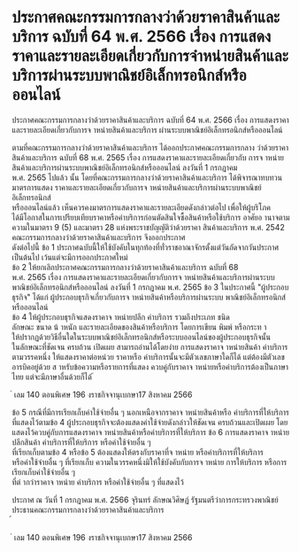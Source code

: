 
# ประกาศคณะกรรมการกลางว่าด้วยราคาสินค้าและบริการ ฉบับที่ 64 พ.ศ. 2566 เรื่อง การแสดงราคาและรายละเอียดเกี่ยวกับการจำหน่ายสินค้าและบริการผ่านระบบพาณิชย์อิเล็กทรอนิกส์หรือออนไลน์
      
      

      
      

ประกาศคณะกรรมการกลางว่าด้วยราคาสินค้าและบริการ 
ฉบับที่  64  พ.ศ.  2566 
เรื่อง  การแสดงราคาและรายละเอียดเกี่ยวกับการจ าหน่ายสินค้าและบริการ 
ผ่านระบบพาณิชย์อิเล็กทรอนิกส์หรือออนไลน์ 
 
 
ตามที่คณะกรรมการกลางว่าด้วยราคาสินค้าและบริการ  ได้ออกประกาศคณะกรรมการกลาง 
ว่าด้วยราคาสินค้าและบริการ  ฉบับที่  68  พ.ศ.  2565  เรื่อง  การแสดงราคาและรายละเอียดเกี่ยวกับ
การจ าหน่ายสินค้าและบริการผ่านระบบพาณิชย์อิเล็กทรอนิกส์หรือออนไลน์  ลงวันที่  1  กรกฎาคม  
พ.ศ.  2565  ไปแล้ว  นั้น 
โดยที่คณะกรรมการกลางว่าด้วยราคาสินค้าและบริการ  ได้พิจารณาทบทวนมาตรการแสดง
ราคาและรายละเอียดเกี่ยวกับการจ าหน่ายสินค้าและบริการผ่านระบบพาณิชย์อิเล็กทรอนิกส์   
หรือออนไลน์แล้ว  เห็นควรคงมาตรการแสดงราคาและรายละเอียดดังกล่าวต่อไป  เพื่อให้ผู้บริโภค   
ได้มีโอกาสในการเปรียบเทียบราคาหรือค่าบริการก่อนตัดสินใจซื้อสินค้าหรือใช้บริการ 
อาศัยอ านาจตามความในมาตรา  9  (5)  และมาตรา  28  แห่งพระราชบัญญัติว่าด้วยราคา
สินค้าและบริการ  พ.ศ.  2542  คณะกรรมการกลางว่าด้วยราคาสินค้าและบริการ  จึงออกประกาศ  
ดังต่อไปนี้ 
ข้อ 1 ประกาศฉบับนี้ให้ใช้บังคับในทุกท้องที่ทั่วราชอาณาจักรตั้งแต่วันถัดจากวันประกาศ 
เป็นต้นไป  เว้นแต่จะมีการออกประกาศใหม่   
ข้อ 2 ให้ยกเลิกประกาศคณะกรรมการกลางว่าด้วยราคาสินค้าและบริการ  ฉบับที่  68  
พ.ศ.  2565  เรื่อง  การแสดงราคาและรายละเอียดเกี่ยวกับการจ าหน่ายสินค้าและบริการผ่านระบบ
พาณิชย์อิเล็กทรอนิกส์หรือออนไลน์  ลงวันที่  1  กรกฎาคม  พ.ศ.  2565 
ข้อ 3 ในประกาศนี้ 
"ผู้ประกอบธุรกิจ"  ได้แก่  ผู้ประกอบธุรกิจเกี่ยวกับการจ าหน่ายสินค้าหรือบริการผ่านระบบ 
พาณิชย์อิเล็กทรอนิกส์หรือออนไลน์   
ข้อ 4 ให้ผู้ประกอบธุรกิจแสดงราคาจ าหน่ายปลีก  ค่าบริการ  รวมถึงประเภท  ชนิด  
ลักษณะ  ขนาด  น้ าหนัก  และรายละเอียดของสินค้าหรือบริการ  โดยการเขียน  พิมพ์  หรือกระท า   
ให้ปรากฏด้วยวิธีอื่นใดในระบบพาณิชย์อิเล็กทรอนิกส์หรือระบบออนไลน์ของผู้ประกอบธุรกิจนั้น   
ในลักษณะที่ชัดเจน  ครบถ้วน  เปิดเผย  สามารถอ่านได้โดยง่าย 
การแสดงราคาจ าหน่ายสินค้า  ค่าบริการตามวรรคหนึ่ง  ให้แสดงราคาต่อหน่วย  ราคาหรือ
ค่าบริการนั้นจะมีตัวเลขภาษาใดก็ได้  แต่ต้องมีตัวเลขอารบิคอยู่ด้วย  ส าหรับข้อความหรือรายการที่แสดง
ควบคู่กับราคาจ าหน่ายหรือค่าบริการต้องเป็นภาษาไทย  แต่จะมีภาษาอื่นด้วยก็ได้ 
้
 
่
เลม   140   ตอนพิเศษ   196    งราชกิจจานุเบกษา17   สิงหาคม   2566

ข้อ 5 กรณีที่มีการเรียกเก็บค่าใช้จ่ายอื่น ๆ  นอกเหนือจากราคาจ าหน่ายสินค้าหรือ
ค่าบริการที่ให้บริการที่แสดงไว้ตามข้อ  4  ผู้ประกอบธุรกิจจะต้องแสดงค่าใช้จ่ายดังกล่าวให้ชัดเจน
ครบถ้วนและเปิดเผย  โดยแสดงไว้ควบคู่กับการแสดงราคาจ าหน่ายสินค้าหรือค่าบริการที่ให้บริการ 
ข้อ 6 การแสดงราคาจ าหน่ายปลีกสินค้า  ค่าบริการที่ให้บริการ  หรือค่าใช้จ่ายอื่น ๆ   
ที่เรียกเก็บตามข้อ  4  หรือข้อ  5  ต้องแสดงให้ตรงกับราคาที่จ าหน่าย  หรือค่าบริการที่ให้บริการ   
หรือค่าใช้จ่ายอื่น ๆ  ที่เรียกเก็บ 
ความในวรรคหนึ่งมิให้ใช้บังคับกับการจ าหน่าย  การให้บริการ  หรือการเรียกเก็บค่าใช้จ่ายอื่น ๆ  
ที่ต่ ากว่าราคาจ าหน่าย  ค่าบริการ  หรือค่าใช้จ่ายอื่น ๆ  ที่แสดงไว้ 
 
ประกาศ  ณ  วันที่  1  กรกฎาคม  พ.ศ.  2566 
จุรินทร์  ลักษณวิศิษฏ์ 
รัฐมนตรีว่าการกระทรวงพาณิชย์   
ประธานคณะกรรมการกลางว่าด้วยราคาสินค้าและบริการ   
้
 
่
เลม   140   ตอนพิเศษ   196    งราชกิจจานุเบกษา17   สิงหาคม   2566